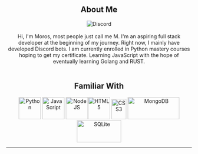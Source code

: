 <div align='center'>

## About Me
![Discord](https://discord.c99.nl/widget/theme-2/700057705951395921.png)</br>  
Hi, I'm Moros, most people just call me M. I'm an aspiring full stack developer at the beginning of my journey. Right now, I mainly have developed Discord bots. I am currently enrolled in Python mastery courses hoping to get my certificate. Learning JavaScript with the hope of eventually learning Golang and RUST.
<br></br>

## Familiar With
<a href="https://www.python.org"><img alt="Python" title="Python" src="https://user-images.githubusercontent.com/71281300/135537458-bf2e5c10-32d0-4a3e-bcaf-fdc3b2ed4098.png" width=60 height=60/></a>  <a href="https://www.javascript.com/"><img alt="JavaScript" title="JavaScript" src="https://user-images.githubusercontent.com/71281300/135536637-4ca8fbc4-91c9-4066-abf0-52534ff01ecb.png" width=60 height=60/></a>  <a href="https://nodejs.org/"><img alt="NodeJS" title="NodeJS" src="https://user-images.githubusercontent.com/71281300/135537129-7d59130b-24ff-4b73-b27f-2b332d0fb219.png" width=60 height=60/></a><a href="https://www.w3school.com/"><img alt="HTML5" title="HTML5" src="https://user-images.githubusercontent.com/71281300/150659591-cb22f25d-7bfd-4377-8755-9ee3796d3797.png" width=60 height=60/></a> 
<a href="https://www.w3school.com/"><img alt="CSS3" title="CSS3" src="https://user-images.githubusercontent.com/71281300/150659782-cb1557df-7fc5-4899-b239-b3ec9473ef7c.png" width=40 height=55/></a>  <a href="https://www.mongodb.com/"><img alt="MongoDB" title="MongoDB" src="https://user-images.githubusercontent.com/71281300/135537878-615841b5-0b24-48fa-b174-1f5ade34d343.png" width=140 height=60/></a>   <a href="https://www.sqlite.org/"><img alt="SQLite" title="SQLite" src="https://user-images.githubusercontent.com/71281300/135538046-d4d358bd-22d0-4a8f-8660-94ffc71308a5.png" width=120 height=60/></a>



<hr>
<br>

